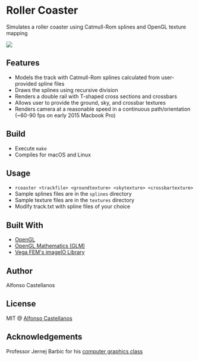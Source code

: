# Roller Coaster

Simulates a roller coaster using Catmull-Rom splines and OpenGL texture mapping

![](demo.gif)

## Features
- Models the track with Catmull-Rom splines calculated from user-provided spline files
- Draws the splines using recursive division
- Renders a double rail with T-shaped cross sections and crossbars
- Allows user to provide the ground, sky, and crossbar textures
- Renders camera at a reasonable speed in a continuous path/orientation (~60-90 fps on early 2015 Macbook Pro)

## Build
- Execute `make`
- Compiles for macOS and Linux

## Usage
- `rcoaster <trackfile> <groundtexture> <skytexture> <crossbartexture>`
- Sample splines files are in the `splines` directory
- Sample texture files are in the `textures` directory
- Modify track.txt with spline files of your choice

## Built With
- [OpenGL](https://www.opengl.org/)
- [OpenGL Mathematics (GLM)](https://glm.g-truc.net)
- [Vega FEM's imageIO Library](http://barbic.usc.edu/vega/)

## Author
Alfonso Castellanos

## License
MIT @ [Alfonso Castellanos](https://github.com/TrulyFonz)

## Acknowledgements
Professor Jernej Barbic for his [computer graphics class](http://barbic.usc.edu/cs420-s17/)
